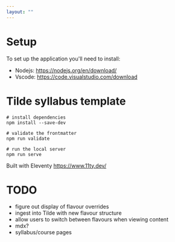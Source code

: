 ```yaml
---
layout: ""
---
```


# Setup

To set up the application you'll need to install:

- Nodejs: https://nodejs.org/en/download/
- Vscode: https://code.visualstudio.com/download

# Tilde syllabus template

```
# install dependencies
npm install --save-dev

# validate the frontmatter
npm run validate

# run the local server
npm run serve
```

Built with Eleventy https://www.11ty.dev/

# TODO

- figure out display of flavour overrides
- ingest into Tilde with new flavour structure
- allow users to switch between flavours when viewing content
- mdx?
- syllabus/course pages
